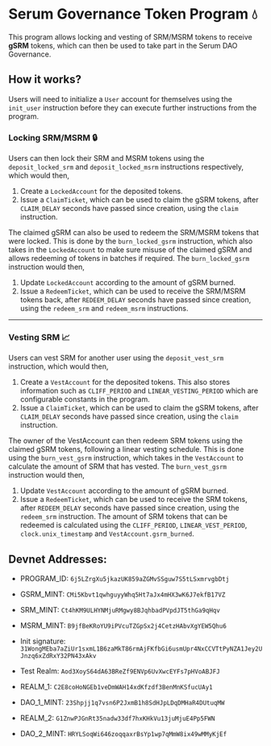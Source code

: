 # Serum Governance Token Program 💧

This program allows locking and vesting of SRM/MSRM tokens to receive **gSRM** tokens, which can then be used to take part in the Serum DAO Governance.

## How it works?

Users will need to initialize a `User` account for themselves using the `init_user` instruction before they can execute further instructions from the program.

### Locking SRM/MSRM 🔒

Users can then lock their SRM and MSRM tokens using the `deposit_locked_srm` and `deposit_locked_msrm` instructions respectively, which would then,

1. Create a `LockedAccount` for the deposited tokens.
2. Issue a `ClaimTicket`, which can be used to claim the gSRM tokens, after `CLAIM_DELAY` seconds have passed since creation, using the `claim` instruction.

The claimed gSRM can also be used to redeem the SRM/MSRM tokens that were locked. This is done by the `burn_locked_gsrm` instruction, which also takes in the `LockedAccount` to make sure misuse of the claimed gSRM and allows redeeming of tokens in batches if required. The `burn_locked_gsrm` instruction would then,

1. Update `LockedAccount` according to the amount of gSRM burned.
2. Issue a `RedeemTicket`, which can be used to receive the SRM/MSRM tokens back, after `REDEEM_DELAY` seconds have passed since creation, using the `redeem_srm` and `redeem_msrm` instructions.

---

### Vesting SRM 📈

Users can vest SRM for another user using the `deposit_vest_srm` instruction, which would then,

1. Create a `VestAccount` for the deposited tokens. This also stores information such as `CLIFF_PERIOD` and `LINEAR_VESTING_PERIOD` which are configurable constants in the program.
2. Issue a `ClaimTicket`, which can be used to claim the gSRM tokens, after `CLAIM_DELAY` seconds have passed since creation, using the `claim` instruction.

The owner of the VestAccount can then redeem SRM tokens using the claimed gSRM tokens, following a linear vesting schedule. This is done using the `burn_vest_gsrm` instruction, which takes in the `VestAccount` to calculate the amount of SRM that has vested. The `burn_vest_gsrm` instruction would then,

1. Update `VestAccount` according to the amount of gSRM burned.
2. Issue a `RedeemTicket`, which can be used to receive the SRM tokens, after `REDEEM_DELAY` seconds have passed since creation, using the `redeem_srm` instruction. The amount of SRM tokens that can be redeemed is calculated using the `CLIFF_PERIOD`, `LINEAR_VEST_PERIOD`, `clock.unix_timestamp` and `VestAccount.gsrm_burned`.

## Devnet Addresses:

- PROGRAM_ID: `6j5LZrgXu5jkazUK859aZGMvSSguw7S5tLSxmrvgbDtj`

- GSRM_MINT: `CMi5Kbvt1qwhguyyWhq5Ht7aJx4mHX3wK6J7ekfB17VZ`
- SRM_MINT: `Ct4hKM9ULHYNMjuRMgwy8BJqhbadPVpdJT5thGa9qHqv`
- MSRM_MINT: `B9jfBeKRoYU9iPVcuTZGpSx2j4CetzHAbvXgYEW5Qhu6`

- Init signature: `31WongMEba7aZiUr1sxmL1B6zaMkT86rmAjFKfbGi6usmUpr4NxCCVTtPyNZA1Jey2UJnzq6xZdRxY32PN43xAkv`

- Test Realm: `Aod3XoyS64dA63BReZf9ENVp6UvXwcEYFs7pHVoABJFJ`

- REALM_1: `C2E8coHoNGEb1veDmWAH14xdKfzdf3BenMnKSfucUAy1`
- DAO_1_MINT: `23Shpjj1q7vsn6P2JxmB1h8SdHJpLDqDMHaR4DUtuqMW`

- REALM_2: `G1ZnwPJGnRt35nadw33df7hxKHkVu13juMjuE4Pp5FWN`
- DAO_2_MINT: `HRYLSoqWi646zoqqaxrBsYp1wp7qMmW8ix49wMMyKjEf`
